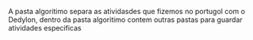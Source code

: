 A pasta algoritimo separa as atividasdes que fizemos no portugol com o Dedylon, dentro da pasta algoritimo contem outras pastas para guardar atividades especificas